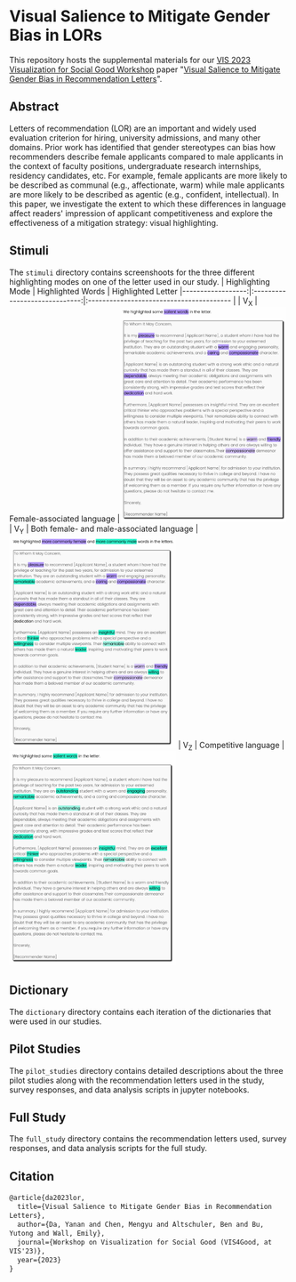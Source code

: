 # Visual Salience to Mitigate Gender Bias in LORs
This repository hosts the supplemental materials for our [VIS 2023 Visualization for Social Good Workshop](https://vis4good.github.io/) paper "[Visual Salience to Mitigate Gender Bias in Recommendation Letters](https://cav-lab.github.io/media/papers/LORBiasVIS4GOOD23.pdf)".

## Abstract
  Letters of recommendation (LOR) are an important and widely used evaluation criterion for hiring, university admissions, and many other domains. Prior work has identified that gender stereotypes can bias how recommenders describe female applicants compared to male applicants in the context of faculty positions, undergraduate research internships, residency candidates, etc. For example, female applicants are more likely to be described as communal (e.g., affectionate, warm) while male applicants are more likely to be described as agentic (e.g., confident, intellectual). 
  In this paper, we investigate the extent to which these differences in language affect readers' impression of applicant competitiveness and explore the effectiveness of a mitigation strategy: visual highlighting. 

## Stimuli
The `stimuli` directory contains screenshoots for the three different highlighting modes on one of the letter used in our study. 
| Highlighting Mode | Highlighted Words | Highlighted Letter 
|------------------:|:-----------------------------:|:---------------------------------------- |
| V<sub>X</sub>     | Female-associated language         |<img src="stimuli/V_X.png" width="300">
| V<sub>Y</sub>     | Both female- and male-associated language |<img src="stimuli/V_Y.png" width="300">
| V<sub>Z</sub>     | Competitive language         |<img src="stimuli/V_Z.png" width="300">

## Dictionary
The `dictionary` directory contains each iteration of the dictionaries that were used in our studies. 

## Pilot Studies
The `pilot_studies` directory contains detailed descriptions about the three pilot studies along with the recommendation letters used in the study, survey responses, and data analysis scripts in jupyter notebooks.

## Full Study
The `full_study` directory contains the recommendation letters used, survey responses, and data analysis scripts for the full study.

## Citation

```
@article{da2023lor,
  title={Visual Salience to Mitigate Gender Bias in Recommendation Letters},
  author={Da, Yanan and Chen, Mengyu and Altschuler, Ben and Bu, Yutong and Wall, Emily},
  journal={Workshop on Visualization for Social Good (VIS4Good, at VIS'23)},
  year={2023}
}
```